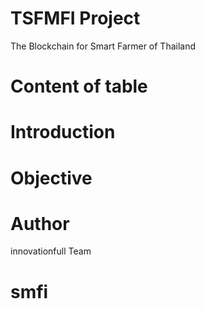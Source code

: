 # TSFMFI Project 
The Blockchain for Smart Farmer  of Thailand 

# Content of table

# Introduction



# Objective



# Author 
innovationfull Team
# smfi
